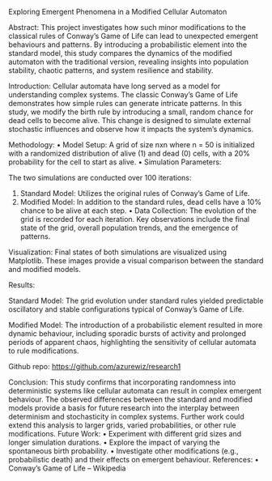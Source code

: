 Exploring Emergent Phenomena in a Modified Cellular Automaton


Abstract:
This project investigates how such minor modifications to the classical rules of Conway’s Game of Life can lead to unexpected emergent behaviours and patterns. By introducing a probabilistic element into the standard model, this study compares the dynamics of the modified automaton with the traditional version, revealing insights into population stability, chaotic patterns, and system resilience and stability.


Introduction:
Cellular automata have long served as a model for understanding complex systems. The classic Conway’s Game of Life demonstrates how simple rules can generate intricate patterns. In this study, we modify the birth rule by introducing a small, random chance for dead cells to become alive. This change is designed to simulate external stochastic influences and observe how it impacts the system’s dynamics.



Methodology:
•	Model Setup:
A grid of size nxn where n = 50 is initialized with a randomized distribution of alive (1) and dead (0) cells, with a 20% probability for the cell to start as alive.
•	Simulation Parameters:


The two simulations are conducted over 100 iterations:
1.	Standard Model: Utilizes the original rules of Conway’s Game of Life.
2.	Modified Model: In addition to the standard rules, dead cells have a 10% chance to be alive at each step.
•	Data Collection:
The evolution of the grid is recorded for each iteration. Key observations include the final state of the grid, overall population trends, and the emergence of patterns.


Visualization:
Final states of both simulations are visualized using Matplotlib. These images provide a visual comparison between the standard and modified models.

Results:


Standard Model:
The grid evolution under standard rules yielded predictable oscillatory and stable configurations typical of Conway’s Game of Life.

Modified Model:
The introduction of a probabilistic element resulted in more dynamic behaviour, including sporadic bursts of activity and prolonged periods of apparent chaos, highlighting the sensitivity of cellular automata to rule modifications.


Github repo:  https://github.com/azurewiz/research1

Conclusion:
This study confirms that incorporating randomness into deterministic systems like cellular automata can result in complex emergent behaviour. The observed differences between the standard and modified models provide a basis for future research into the interplay between determinism and stochasticity in complex systems. Further work could extend this analysis to larger grids, varied probabilities, or other rule modifications.
Future Work:
•	Experiment with different grid sizes and longer simulation durations.
•	Explore the impact of varying the spontaneous birth probability.
•	Investigate other modifications (e.g., probabilistic death) and their effects on emergent behaviour.
References:
•	Conway’s Game of Life – Wikipedia
